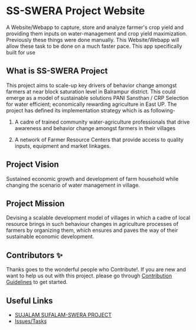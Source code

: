 # SS-SWERA Project Website

A Website/Webapp to capture, store and analyze farmer's crop yield and providing them inputs on water-management and crop yield maximization. Previously these things were done manually. This Website/Webapp will allow these task to be done on a much faster pace. This app specifically built for use 

## What is SS-SWERA Project

This project aims to scale-up key drivers of behavior change amongst farmers at near block saturation level in Balrampur district. This could emerge as a model of sustainable solutions PANI Sansthan / CRP Selection for water efficient; economically rewarding agriculture in East UP. The project has defined its implementation strategy which is as following-  

1. A cadre of trained community water-agriculture professionals that drive awareness and behavior change amongst farmers in their villages

2. A network of Farmer Resource Centers that provide access to quality inputs, equipment and market linkages.

## Project Vision

Sustained economic growth and development of farm household while changing the scenario of water management in village.

## Project Mission

Devising a scalable development model of villages in which a cadre of local resource brings in such behaviour changes in agriculture processes of farmers by organizing them, which ensures and paves the way of their sustainable economic development.

## Contributors ✨

Thanks goes to the wonderful people who Contribute!. If you are new and want to help us out with this project. please go through [Contribution Guidelines](https://github.com/Scaler-Community-Projects/NGO-Farmer-Analysis/blob/master/CONTRIBUTE.md) to get started.

## Useful Links

- [SUJALAM SUFALAM-SWERA PROJECT](https://sites.google.com/view/ss-swera)
- [Issues/Tasks](https://github.com/Scaler-Community-Projects/NGO-Farmer-Analysis/issues)
